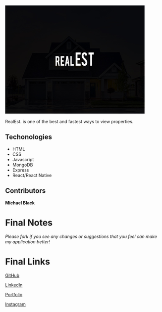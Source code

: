 ![Real Estate Logo](./assets/pics/realest.jpg) 

RealEst. is one of the best and fastest ways to view properties.

<!-- ## How to use

TBD. -->

## Techonologies

* HTML
* CSS
* Javascript
* MongoDB
* Express
* React/React Native

## Contributors

**Michael Black**

# Final Notes 

_Please fork if you see any changes or suggestions that you feel can make my application better!_

# Final Links

[GitHub](http://github.com/mwboct16)

[LinkedIn](http://linkedin.com/in/prodbymikey)

[Portfolio](https://mwboct16.github.io/Personal-Portfolio/)

[Instagram](http://instagram.com/mblacky96)

